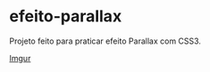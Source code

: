 # efeito-parallax
Projeto feito para praticar efeito Parallax com CSS3.

[Imgur](https://i.imgur.com/xAUXuIh.gifv)
